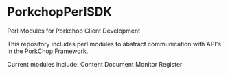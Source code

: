 # PorkchopPerlSDK
Perl Modules for Porkchop Client Development

This repository includes perl modules to abstract communication with API's in the PorkChop Framework.

Current modules include:
Content
Document
Monitor
Register
